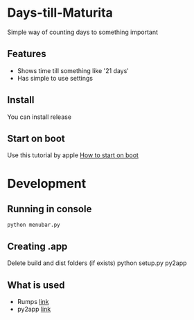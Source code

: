 # Days-till-Maturita
Simple way of counting days to something important

## Features
* Shows time till something like '21 days'
* Has simple to use settings

## Install
You can install release

## Start on boot
Use this tutorial by apple [How to start on boot](https://support.apple.com/en-gb/guide/mac-help/mh15189/mac)



# Development
## Running in console
`python menubar.py`

## Creating .app
Delete build and dist folders (if exists)
python setup.py py2app

## What is used
* Rumps [link](https://github.com/jaredks/rumps)
* py2app [link](https://github.com/ronaldoussoren/py2app)
